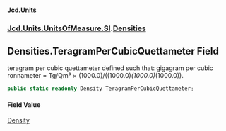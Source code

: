 #### [Jcd.Units](index 'index')
### [Jcd.Units.UnitsOfMeasure.SI](Jcd.Units.UnitsOfMeasure.SI 'Jcd.Units.UnitsOfMeasure.SI').[Densities](Densities 'Jcd.Units.UnitsOfMeasure.SI.Densities')

## Densities.TeragramPerCubicQuettameter Field

teragram per cubic quettameter defined such that: gigagram per cubic ronnameter = Tg/Qm³ ×
(1000.0)/((1000.0)*(1000.0)*(1000.0)).

```csharp
public static readonly Density TeragramPerCubicQuettameter;
```

#### Field Value
[Density](Density 'Jcd.Units.UnitTypes.Density')